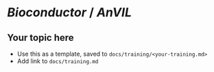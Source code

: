 # _Bioconductor_ / _AnVIL_

## Your topic here

- Use this as a template, saved to `docs/training/<your-training.md>`
- Add link to `docs/training.md`
